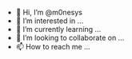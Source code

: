 - 👋 Hi, I’m @m0nesys
- 👀 I’m interested in ...
- 🌱 I’m currently learning ...
- 💞️ I’m looking to collaborate on ...
- 📫 How to reach me ...

<!---
m0nesys/m0nesys is a ✨ special ✨ repository because its `README.md` (this file) appears on your GitHub profile.
You can click the Preview link to take a look at your changes.
--->
